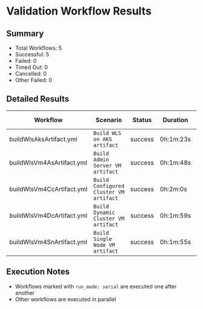 # Validation Workflow Results

## Summary
- Total Workflows: 5
- Successful: 5
- Failed: 0
- Timed Out: 0
- Cancelled: 0
- Other Failed: 0

## Detailed Results

| Workflow | Scenario | Status | Duration | Run URL |
|----------|----------|---------|-----------|----------|
| buildWlsAksArtifact.yml | `Build WLS on AKS artifact` | success | 0h:1m:23s | [View Run](https://github.com/azure-javaee/weblogic-azure/actions/runs/18300602254) |
| buildWlsVm4AsArtifact.yml | `Build Admin Server VM artifact` | success | 0h:1m:48s | [View Run](https://github.com/azure-javaee/weblogic-azure/actions/runs/18300604029) |
| buildWlsVm4CcArtifact.yml | `Build Configured Cluster VM artifact` | success | 0h:2m:0s | [View Run](https://github.com/azure-javaee/weblogic-azure/actions/runs/18300605862) |
| buildWlsVm4DcArtifact.yml | `Build Dynamic Cluster VM artifact` | success | 0h:1m:59s | [View Run](https://github.com/azure-javaee/weblogic-azure/actions/runs/18300607493) |
| buildWlsVm4SnArtifact.yml | `Build Single Node VM artifact` | success | 0h:1m:55s | [View Run](https://github.com/azure-javaee/weblogic-azure/actions/runs/18300609133) |


## Execution Notes
- Workflows marked with `run_mode: serial` are executed one after another
- Other workflows are executed in parallel
